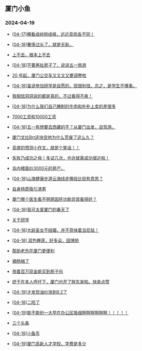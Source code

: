 ## 厦门小鱼 
### 2024-04-19

+ [[04-17]横看成岭侧成峰，远近高低各不同！](http://bbs.xmfish.com/read-htm-tid-18177896.html)

+ [[04-18]奢侈过头了，就是无耻。](http://bbs.xmfish.com/read-htm-tid-18178083.html)

+ [上不去，根本上不去](http://bbs.xmfish.com/read-htm-tid-18177895.html)

+ [[04-18]不要再扯房子了，说说五一旅游](http://bbs.xmfish.com/read-htm-tid-18178196.html)

+ [20 号起，厦门公交车又又又又要调整啦](http://bbs.xmfish.com/read-htm-tid-18178086.html)

+ [[04-18]虽说参加研学是自愿的，但很别扭，总之，是学生不懂事。](http://bbs.xmfish.com/read-htm-tid-18178044.html)

+ [我相信洞洞说的都是真的，不过看得不爽！](http://bbs.xmfish.com/read-htm-tid-18178138.html)

+ [[04-18]为什么我们自己腌制的牛肉和朴朴上卖的差很多](http://bbs.xmfish.com/read-htm-tid-18178100.html)

+ [7000工资和10000工资](http://bbs.xmfish.com/read-htm-tid-18178154.html)

+ [[04-18]五一有想要去西藏的不？从厦门出发，自驾游。](http://bbs.xmfish.com/read-htm-tid-18177983.html)

+ [厦门文灶Brt这块空地为什么荒废了这么久？](http://bbs.xmfish.com/read-htm-tid-18178149.html)

+ [高盛的预测小作文，就是个笑话！！](http://bbs.xmfish.com/read-htm-tid-18178136.html)

+ [失败乃成功之母！多试几次，也许就离成功很近啦！](http://bbs.xmfish.com/read-htm-tid-18178099.html)

+ [岛内楼面价3000元的房产。](http://bbs.xmfish.com/read-htm-tid-18178248.html)

+ [[04-18]山海健康步道云海线走哪段比较有意思？](http://bbs.xmfish.com/read-htm-tid-18178162.html)

+ [自身特质吸引渣男](http://bbs.xmfish.com/read-htm-tid-18178264.html)

+ [厦门哪个医生看不明原因肝功能异常看得好？](http://bbs.xmfish.com/read-htm-tid-18178173.html)

+ [[04-18]我可太爱厦门的春天了](http://bbs.xmfish.com/read-htm-tid-18178215.html)

+ [关于研学](http://bbs.xmfish.com/read-htm-tid-18178327.html)

+ [[04-18]大龄圣女不结婚，并不意味着当尼姑！](http://bbs.xmfish.com/read-htm-tid-18178419.html)

+ [[04-18] 双色睡莲，好多朵，园博苑](http://bbs.xmfish.com/read-htm-tid-18178252.html)

+ [帮助老外在厦门更便利](http://bbs.xmfish.com/read-htm-tid-18178403.html)

+ [摘杨梅了](http://bbs.xmfish.com/read-htm-tid-18178254.html)

+ [带着百万现金能买到房子吗](http://bbs.xmfish.com/read-htm-tid-18178398.html)

+ [终于在本人呼吁下，厦门也开了胖东来啦。快来点赞](http://bbs.xmfish.com/read-htm-tid-18178378.html)

+ [[04-19]才发现油价涨到8.2了](http://bbs.xmfish.com/read-htm-tid-18178488.html)

+ [[04-18]二阳了](http://bbs.xmfish.com/read-htm-tid-18178323.html)

+ [[04-19]能不能别一大早在办公区吸烟啊啊啊啊啊啊！！！！！](http://bbs.xmfish.com/read-htm-tid-18178478.html)

+ [三个头条](http://bbs.xmfish.com/read-htm-tid-18178413.html)

+ [[04-18]小鱼币](http://bbs.xmfish.com/read-htm-tid-18178362.html)

+ [[04-19]厦门高新人才学校，学费是多少](http://bbs.xmfish.com/read-htm-tid-18178614.html)

